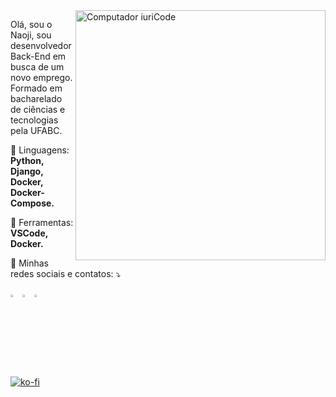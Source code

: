 <img src="https://raw.githubusercontent.com/MicaelliMedeiros/micaellimedeiros/master/image/computer-illustration.png" min-width="400px" max-width="400px" width="400px" align="right" alt="Computador iuriCode">

<p align="left"> 
  Olá, sou o Naoji, sou desenvolvedor Back-End em busca de um novo emprego.
  Formado em bacharelado de ciências e tecnologias pela UFABC.
</p>

<p align="left">
  🦄 Linguagens: <strong>Python, Django, Docker, Docker-Compose.</strong>
</p>

<p align="left">
  💼 Ferramentas: <strong>VSCode, Docker.</strong>
</p>

<p align="left">
  💌 Minhas redes sociais e contatos: ⤵️
</p>

<p align="left">
  
  <a href="https://www.linkedin.com/in/naojiokamoto/" alt="Linkedin">
  <img src="https://cdn-icons-png.flaticon.com/512/3536/3536505.png" style="width:3%"></a>

  <a href="https://api.whatsapp.com/send?phone=5511966484342" alt="WhatsApp">
  <img src="https://cdn-icons-png.flaticon.com/512/1384/1384055.png" style="width:3%"></a>


  <a href="https://www.instagram.com/naoji_okamoto/" alt="Instagram">
  <img src="https://cdn-icons-png.flaticon.com/128/2111/2111463.png" style="width:3%"></a>
</p>  

[![ko-fi](https://ko-fi.com/img/githubbutton_sm.svg)](https://ko-fi.com/M4M6YN02G)

